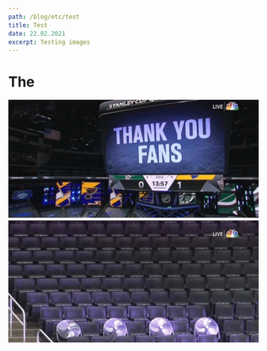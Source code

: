 ```yaml
---
path: /blog/etc/test
title: Test
date: 22.02.2021
excerpt: Testing images
---
```


# The

![test](test.png)
